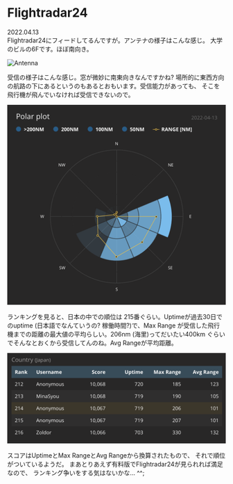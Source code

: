 # Flightradar24

2022.04.13<br />
Flightradar24にフィードしてるんですが。アンテナの様子はこんな感じ。
大学のビルの6Fです。ほぼ南向き。

![Antenna](antenna.png)

受信の様子はこんな感じ。窓が微妙に南東向きなんですかね?
場所的に東西方向の航路の下にあるというのもあるとおもいます。受信能力があっても、
そこを飛行機が飛んでいなければ受信できないので。

![Polar plot](polar.png)

ランキングを見ると、日本の中での順位は 215番ぐらい。Uptimeが過去30日でのuptime
(日本語でなんていうの? 稼働時間?)で、Max Range
が受信した飛行機までの距離の最大値の平均らしい。206nm (海里)ってだいたい400km
ぐらいでそんなとおくから受信してんのね。Avg Rangeが平均距離。

![ranking](ranking.png)

スコアはUptimeとMax RangeとAvg Rangeから換算されたもので、
それで順位がついているようだ。
まあとりあえず有料版でFlightradar24が見られれば満足なので、
ランキング争いをする気はないかな... ^^;